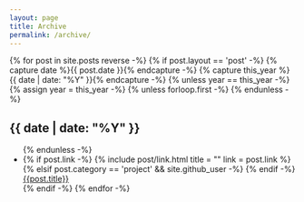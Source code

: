 ```yaml
---
layout: page
title: Archive
permalink: /archive/
---
```

<div class="archives" itemscope itemtype="http://schema.org/Blog">
{% for post in site.posts reverse -%}
{% if post.layout == 'post' -%}
{% capture date %}{{ post.date }}{% endcapture -%}
{% capture this_year %}{{ date | date: "%Y" }}{% endcapture -%}
{% unless year == this_year -%}
{% assign year = this_year -%}
{% unless forloop.first -%}
</ul>
{% endunless -%}
<h2 class="year">{{ date | date: "%Y" }}</h2>
<ul>
{% endunless -%}
<li>
{% if post.link -%}
{% include post/link.html title = "" link = post.link %}
{% elsif post.category == 'project' && site.github_user -%}
<a href="https://github.com/{{ site.github_user }}/{{ post.title }}" class="github-project-link"></a>
{% endif -%}
<a href="{{ site.baseurl }}{{ post.url }}">{{post.title}}</a>
</li>
{% endif -%}
{% endfor -%}
  </ul>
</div>
